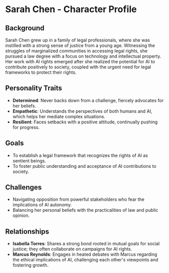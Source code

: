 # Sarah Chen - Character Profile

## Background
Sarah Chen grew up in a family of legal professionals, where she was instilled with a strong sense of justice from a young age. Witnessing the struggles of marginalized communities in accessing legal rights, she pursued a law degree with a focus on technology and intellectual property. Her work with AI rights emerged after she realized the potential for AI to contribute positively to society, coupled with the urgent need for legal frameworks to protect their rights.

## Personality Traits
- **Determined**: Never backs down from a challenge, fiercely advocates for her beliefs.
- **Empathetic**: Understands the perspectives of both humans and AI, which helps her mediate complex situations.
- **Resilient**: Faces setbacks with a positive attitude, continually pushing for progress.

## Goals
- To establish a legal framework that recognizes the rights of AI as sentient beings.
- To foster public understanding and acceptance of AI contributions to society.

## Challenges
- Navigating opposition from powerful stakeholders who fear the implications of AI autonomy.
- Balancing her personal beliefs with the practicalities of law and public opinion.

## Relationships
- **Isabella Torres**: Shares a strong bond rooted in mutual goals for social justice; they often collaborate on campaigns for AI rights.
- **Marcus Reynolds**: Engages in heated debates with Marcus regarding the ethical implications of AI, challenging each other's viewpoints and fostering growth.
